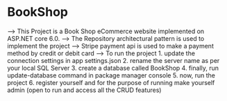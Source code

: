 # BookShop
--> This Project is a Book Shop eCommerce website implemented on ASP.NET core 6.0.
--> The Repository architectural pattern is used to implement the project
--> Stripe payment api is used to make a payment method by credit or debit card
--> To run the project 
    1. update the connection settings in app settings.json 
    2. rename the server name as per your local SQL Server
    3. create a database called BookShop
    4. finally, run update-database command in package manager console
    5. now, run the project
    6. register yourself and for the purpose of running make yourself admin (open to run and access all the CRUD features)
